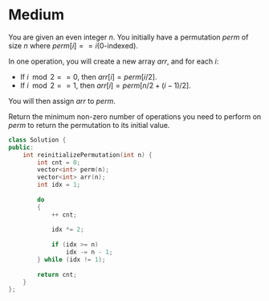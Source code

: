 # Medium

You are given an even integer $n​​​​​​$. You initially have a permutation $perm$ of size $n$​​ where $perm[i] == i$​ (0-indexed)​​​​.

In one operation, you will create a new array $arr$, and for each $i$:

- If $i \mod 2 == 0$, then $arr[i] = perm[i / 2]$.
- If $i \mod 2 == 1$, then $arr[i] = perm[n / 2 + (i - 1) / 2]$.

You will then assign $arr​​​​$ to $perm$.

Return the minimum non-zero number of operations you need to perform on $perm$ to return the permutation to its initial value.

```cpp
class Solution {
public:
    int reinitializePermutation(int n) {
        int cnt = 0;
        vector<int> perm(n);
        vector<int> arr(n);
        int idx = 1;
        
        do
        {
            ++ cnt;
            
            idx *= 2;
            
            if (idx >= n)
                idx -= n - 1;
        } while (idx != 1);
        
        return cnt;
    }
};
```
